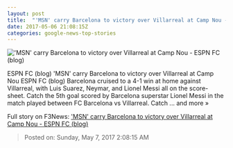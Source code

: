 ```yaml
---
layout: post
title:  "'MSN' carry Barcelona to victory over Villarreal at Camp Nou - ESPN FC (blog)"
date: 2017-05-06 21:08:15Z
categories: google-news-top-stories
---
```


!['MSN' carry Barcelona to victory over Villarreal at Camp Nou - ESPN FC (blog)](http://a.espncdn.com/combiner/i/?img=/photo/2017/0506/r207286_1296x729_16-9.jpg&site=espnfc)

ESPN FC (blog) 'MSN' carry Barcelona to victory over Villarreal at Camp Nou ESPN FC (blog) Barcelona cruised to a 4-1 win at home against Villarreal, with Luis Suarez, Neymar, and Lionel Messi all on the score-sheet. Catch the 5th goal scored by Barcelona superstar Lionel Messi in the match played between FC Barcelona vs Villarreal. Catch ... and more »


Full story on F3News: ['MSN' carry Barcelona to victory over Villarreal at Camp Nou - ESPN FC (blog)](http://www.f3nws.com/n/U4abf)

> Posted on: Sunday, May 7, 2017 2:08:15 AM
